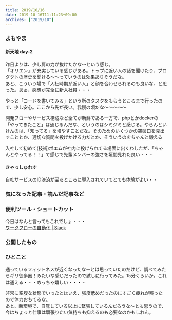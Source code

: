 ```yaml
---
title: 2019/10/16
date: 2019-10-16T11:11:23+09:00
archives: ["2019/10"]
---
```

### よもやま
#### 新天地 day-2
昨日よりは、少し肩の力が抜けたかな〜という感じ。   
「オリエン」が充実している感じがある。トップに近い人の話を聞けたり、プロダクトの歴史を聞ける〜〜っていうのは効果ありそうだな。  
あと、こういう場で「入社時期が近い人」と顔を合わせられるのも良いな、と思った。あぁ、感想が完全に新入社員・・・

やっと「コードを書いてみる」という所のタスクをもらうところまで行ったので、少し安心。ここから先が長い。我慢の頃だな〜〜〜〜〜

開発フローやサービス構成など全てが新鮮である一方で、phpとかdockerの「やってきたこと」は通じるんだな、というのはシミジミと感じる。やらんといけんのは、「知ってる」を増やすことだな。そのためのいくつかの突破口を見出すこととか、適切な質問を投げかける力だとか、そういうのをちゃんと鍛える

入社して初めて(技術)ポエムが社内に投げられてる場面に出くわしたが、「ちゃんとやってる！！」て感じで先輩メンバーの強さを垣間見れた良い・・・

#### きゃっしゅれす
自社サービスのID決済が至るところに導入されていてとても体験がよい・・

### 気になった記事・読んだ記事など

### 便利ツール・ショートカット
今日はなんと言ってもこれでしょ・・・  
[ワークフローの自動化 \| Slack](https://slack.com/intl/ja-jp/features/workflow-automation)
### 公開したもの

### ひとこと
通っているフィットネスが近くなったなーとは思っていたのだけど、調べてみたらギリ徒歩圏！みたいな感じだったので試しに行ってみた。15分くらいか。これは通える・・・めっちゃ嬉しい・・・・

非常に空腹な状態でいったとはいえ、強度低めだったのにすごく疲れが残ったので体力おちてるな。  
あと、新環境で、自覚している以上に緊張しているんだろうな〜とも思うので、今はちょっと仕事は頑張りたい気持ちも抑えるのも必要なのかもしれん。